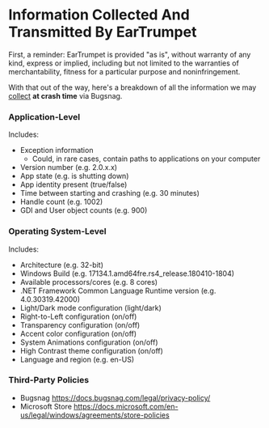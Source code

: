 # Information Collected And Transmitted By EarTrumpet

First, a reminder: EarTrumpet is provided "as is", without warranty of any kind, express or
implied, including but not limited to the warranties of merchantability,
fitness for a particular purpose and noninfringement.

With that out of the way, here's a breakdown of all the information we may [collect](./EarTrumpet/Diagnosis/SnapshotData.cs) **at crash time** via Bugsnag.

### Application-Level
Includes:
* Exception information
  * Could, in rare cases, contain paths to applications on your computer
* Version number (e.g. 2.0.x.x)
* App state (e.g. is shutting down)
* App identity present (true/false)
* Time between starting and crashing (e.g. 30 minutes)
* Handle count (e.g. 1002)
* GDI and User object counts (e.g. 900)

### Operating System-Level
Includes:
* Architecture (e.g. 32-bit)
* Windows Build (e.g. 17134.1.amd64fre.rs4_release.180410-1804)
* Available processors/cores (e.g. 8 cores)
* .NET Framework Common Language Runtime version (e.g. 4.0.30319.42000)
* Light/Dark mode configuration (light/dark)
* Right-to-Left configuration (on/off)
* Transparency configuration (on/off)
* Accent color configuration (on/off)
* System Animations configuration (on/off)
* High Contrast theme configuration (on/off)
* Language and region (e.g. en-US)

### Third-Party Policies

* Bugsnag https://docs.bugsnag.com/legal/privacy-policy/
* Microsoft Store https://docs.microsoft.com/en-us/legal/windows/agreements/store-policies